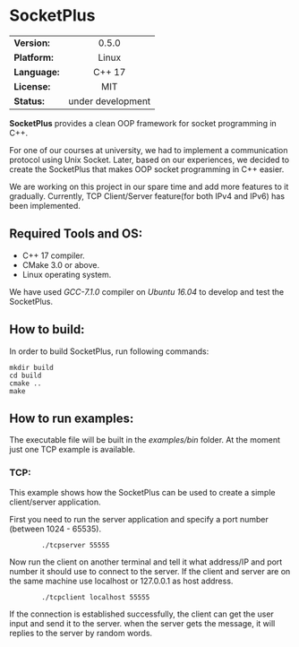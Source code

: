 # **SocketPlus**
|        |          |
|---------|:---------:|
|**Version:**  | 0.5.0 | 
|**Platform:** | Linux |
|**Language:** | C++ 17 |
|**License:**  | MIT |
|**Status:**   | under development |

**SocketPlus** provides a clean OOP framework for socket programming in C++.

For one of our courses at university, we had to implement a communication protocol using Unix Socket. Later, based on our experiences, we decided to create the SocketPlus that makes OOP socket programming in C++ easier.

We are working on this project in our spare time and add more features to it gradually. Currently, TCP Client/Server feature(for both IPv4 and IPv6) has been implemented.



## Required Tools and OS:
 * C++ 17 compiler.
 * CMake 3.0 or above.
 * Linux operating system.
 
 We have used *GCC-7.1.0* compiler on *Ubuntu 16.04* to develop and test the SocketPlus.

## How to build:
 In order to build SocketPlus, run following commands:
```
mkdir build
cd build
cmake ..
make
```
## How to run examples:
The executable file will be built in the *examples/bin* folder.
At the moment just one TCP example is available.

### TCP:
This example shows how the SocketPlus can be used to create a simple client/server application.
 
First you need to run the server application and specify a port number (between 1024 - 65535).

```
        ./tcpserver 55555
```

Now run the client on another terminal and tell it what address/IP and port number it should use to connect to the server. If the client and server are on the same machine use localhost or 127.0.0.1 as host address.

```
        ./tcpclient localhost 55555
```
If the connection is established successfully, the client can get the user input and send it to the server. when the server gets the message, it will replies to the server by random words.